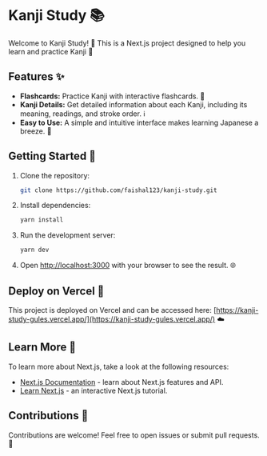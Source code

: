 # Kanji Study 📚

Welcome to Kanji Study! 🎉 This is a Next.js project designed to help you learn and practice Kanji 🚀

## Features ✨

-   **Flashcards:** Practice Kanji with interactive flashcards. 🧠
-   **Kanji Details:** Get detailed information about each Kanji, including its meaning, readings, and stroke order. ℹ️
-   **Easy to Use:** A simple and intuitive interface makes learning Japanese a breeze. 💨

## Getting Started 🏁

1.  Clone the repository:

    ```bash
    git clone https://github.com/faishal123/kanji-study.git
    ```

2.  Install dependencies:

    ```bash
    yarn install
    ```

3.  Run the development server:

    ```bash
    yarn dev
    ```

4.  Open [http://localhost:3000](http://localhost:3000) with your browser to see the result. 🌐

## Deploy on Vercel 🚀

This project is deployed on Vercel and can be accessed here: [https://kanji-study-gules.vercel.app/](https://kanji-study-gules.vercel.app/) ☁️

## Learn More 📖

To learn more about Next.js, take a look at the following resources:

-   [Next.js Documentation](https://nextjs.org/docs) - learn about Next.js features and API.
-   [Learn Next.js](https://nextjs.org/learn) - an interactive Next.js tutorial.

## Contributions 🤝

Contributions are welcome! Feel free to open issues or submit pull requests. 🎁
